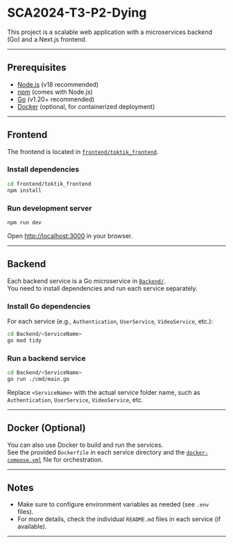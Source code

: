 # SCA2024-T3-P2-Dying

This project is a scalable web application with a microservices backend (Go) and a Next.js frontend.

---

## Prerequisites

- [Node.js](https://nodejs.org/) (v18 recommended)
- [npm](https://www.npmjs.com/) (comes with Node.js)
- [Go](https://go.dev/) (v1.20+ recommended)
- [Docker](https://www.docker.com/) (optional, for containerized deployment)

---

## Frontend

The frontend is located in [`frontend/toktik_frontend`](frontend/toktik_frontend/).

### Install dependencies

```sh
cd frontend/toktik_frontend
npm install
```

### Run development server

```sh
npm run dev
```

Open [http://localhost:3000](http://localhost:3000) in your browser.

---

## Backend

Each backend service is a Go microservice in [`Backend/`](Backend/).  
You need to install dependencies and run each service separately.

### Install Go dependencies

For each service (e.g., `Authentication`, `UserService`, `VideoService`, etc.):

```sh
cd Backend/<ServiceName>
go mod tidy
```

### Run a backend service

```sh
cd Backend/<ServiceName>
go run ./cmd/main.go
```

Replace `<ServiceName>` with the actual service folder name, such as `Authentication`, `UserService`, `VideoService`, etc.

---

## Docker (Optional)

You can also use Docker to build and run the services.  
See the provided `Dockerfile` in each service directory and the [`docker-compose.yml`](docker-compose.yml) file for orchestration.

---

## Notes

- Make sure to configure environment variables as needed (see `.env` files).
- For more details, check the individual `README.md` files in each service (if available).

---
